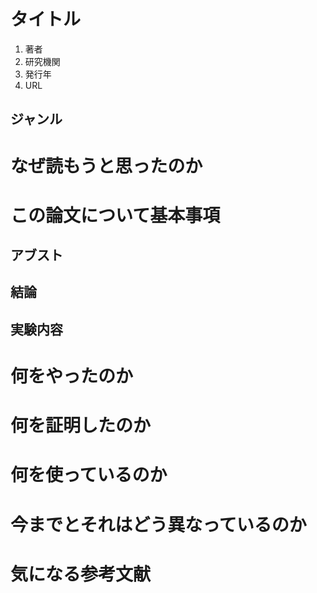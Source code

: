 # タイトル
1. 著者
2. 研究機関
3. 発行年
4. URL

## ジャンル


# なぜ読もうと思ったのか

# この論文について基本事項  

## アブスト  

## 結論  

## 実験内容  


# 何をやったのか

# 何を証明したのか

# 何を使っているのか

# 今までとそれはどう異なっているのか

# 気になる参考文献
